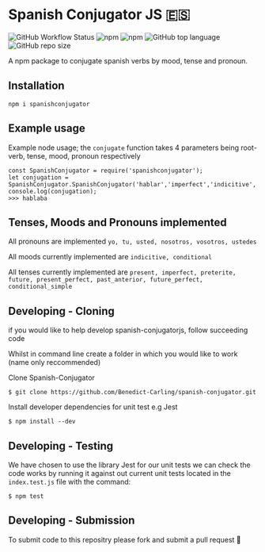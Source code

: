 # Spanish Conjugator JS 🇪🇸
![GitHub Workflow Status](https://img.shields.io/github/workflow/status/Benedict-Carling/spanish-conjugatorjs/Node.js%20CI)
![npm](https://img.shields.io/npm/v/spanishconjugator)
![npm](https://img.shields.io/npm/dm/spanishconjugator)
![GitHub top language](https://img.shields.io/github/languages/top/Benedict-Carling/spanish-conjugatorjs)
![GitHub repo size](https://img.shields.io/github/repo-size/Benedict-Carling/spanish-conjugatorjs)

A npm package to conjugate spanish verbs by mood, tense and pronoun.

## Installation

`npm i spanishconjugator`

## Example usage

Example node usage; the `conjugate` function takes 4 parameters being root-verb, tense, mood, pronoun respectively  
```node
const SpanishConjugator = require('spanishconjugator');
let conjugation = SpanishConjugator.SpanishConjugator('hablar','imperfect','indicitive','yo');
console.log(conjugation);
>>> hablaba
```

## Tenses, Moods and Pronouns implemented

All pronouns are implemented
```yo, tu, usted, nosotros, vosotros, ustedes```

All moods currently implemented are
```indicitive, conditional```

All tenses currently implemented are
```present, imperfect, preterite, future, present_perfect, past_anterior, future_perfect, conditional_simple```

## Developing - Cloning
if you would like to help develop spanish-conjugatorjs, follow succeeding code

Whilst in command line create a folder in which you would like to work (name only reccommended)

Clone Spanish-Conjugator

`$ git clone https://github.com/Benedict-Carling/spanish-conjugator.git`

Install developer dependencies for unit test e.g Jest

`$ npm install --dev`

## Developing - Testing

We have chosen to use the library Jest for our unit tests
we can check the code works by running it against out current unit tests located in the `index.test.js` file with the command:

`$ npm test`

## Developing - Submission

To submit code to this repositry please fork and submit a pull request 🚀
